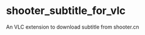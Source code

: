 shooter_subtitle_for_vlc
========================

An VLC extension to download subtitle from shooter.cn
